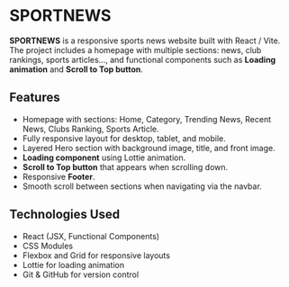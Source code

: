 # SPORTNEWS

**SPORTNEWS** is a responsive sports news website built with React / Vite. The project includes a homepage with multiple sections: news, club rankings, sports articles..., and functional components such as **Loading animation** and **Scroll to Top button**.

## Features
- Homepage with sections: Home, Category, Trending News, Recent News, Clubs Ranking, Sports Article.
- Fully responsive layout for desktop, tablet, and mobile.
- Layered Hero section with background image, title, and front image.
- **Loading component** using Lottie animation.
- **Scroll to Top button** that appears when scrolling down.
- Responsive **Footer**.
- Smooth scroll between sections when navigating via the navbar.

## Technologies Used
- React (JSX, Functional Components)
- CSS Modules
- Flexbox and Grid for responsive layouts
- Lottie for loading animation
- Git & GitHub for version control
